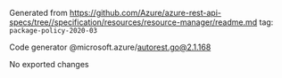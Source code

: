 Generated from https://github.com/Azure/azure-rest-api-specs/tree//specification/resources/resource-manager/readme.md tag: `package-policy-2020-03`

Code generator @microsoft.azure/autorest.go@2.1.168

No exported changes